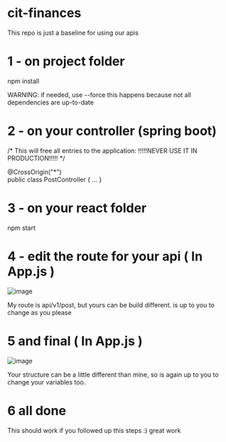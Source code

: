 # cit-finances

This repo is just a baseline for using our apis

# 1 - on project folder

  npm install

  WARNING: if needed, use --force
  this happens because not all dependencies are up-to-date

# 2 - on your controller (spring boot)

                    
  /\* This will free all entries to the application: !!!!!NEVER USE IT IN PRODUCTION!!!!!    \*/

  @CrossOrigin("\*")   
  public class PostController {
  ...
  }


# 3 - on your react folder

  npm start

# 4 - edit the route for your api ( In App.js )
  
  ![image](https://user-images.githubusercontent.com/109676034/183122367-f35dd9a1-dee0-408a-8977-8733fff0a33a.png)

  
  My route is api/v1/post, but yours can be build different. is up to you to change as you please
  
  # 5 and final ( In App.js )
  
  ![image](https://user-images.githubusercontent.com/109676034/183122150-006d7926-b8b5-4e19-bc26-5aa2d40552f1.png)

  Your structure can be a little different than mine, so is again up to you to change your variables too.
  
  # 6 all done
  
  This should work if you followed up this steps :) great work
